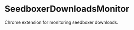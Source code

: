 SeedboxerDownloadsMonitor
=========================

Chrome extension for monitoring seedboxer downloads.